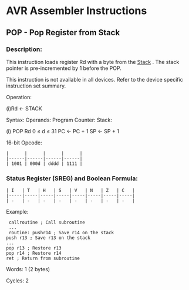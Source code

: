 AVR Assembler Instructions
==========================

POP - Pop Register from Stack
-----------------------------

### <a href="" id="N17DB5"></a> Description:

This instruction loads register Rd with a byte from the <a href="avrassembler.wb_registers.html#avrassembler.Stack" class="xref" title="Stack">Stack</a> . The stack pointer is pre-incremented by 1 before the POP.

This instruction is not available in all devices. Refer to the device specific instruction set summary.

Operation:

(i)Rd ← STACK

Syntax: Operands: Program Counter: Stack:

(i) POP Rd 0 ≤ d ≤ 31 PC ← PC + 1 SP ← SP + 1

16-bit Opcode:

```
|      |      |      |      |
|------|------|------|------|
| 1001 | 000d | dddd | 1111 |
```
### <a href="" id="N17DEE"></a> Status Register (SREG) and Boolean Formula:

```
| I   | T   | H   | S   | V   | N   | Z   | C   |
|-----|-----|-----|-----|-----|-----|-----|-----|
| -   | -   | -   | -   | -   | -   | -   | -   |
```
Example:

``` programlisting
 callroutine ; Call subroutine
 ...
 routine: pushr14 ; Save r14 on the stack
push r13 ; Save r13 on the stack
...
pop r13 ; Restore r13
pop r14 ; Restore r14
ret ; Return from subroutine
```

Words: 1 (2 bytes)

Cycles: 2
